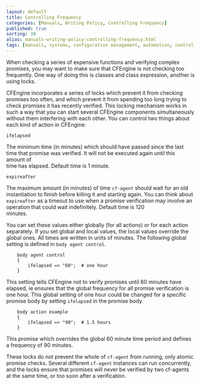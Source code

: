 ```yaml
---
layout: default
title: Controlling Frequency
categories: [Manuals, Writing Policy, Controlling Frequency]
published: true
sorting: 30
alias: manuals-writing-policy-controlling-frequency.html
tags: [manuals, systems, configuration management, automation, control, frequency, performance]
---
```


When checking a series of expensive functions and verifying complex promises, 
you may want to make sure that CFEngine is not checking too frequently. One 
way of doing this is classes and class expression, another is using locks.

CFEngine incorporates a series of locks which prevent it from checking 
promises too often, and which prevent it from spending too long trying to 
check promises it has recently verified. This locking mechanism works in such 
a way that you can start several CFEngine components simultaneously without 
them interfering with each other. You can control two things about each kind 
of action in CFEngine:

    ifelapsed

The minimum time (in minutes) which should have passed since the last time 
that promise was verified. It will not be executed again until this amount of  
time has elapsed. Default time is 1 minute.

    expireafter

The maximum amount (in minutes) of time `cf-agent` should wait for an old 
instantiation to finish before killing it and starting again. You can think 
about `expireafter` as a timeout to use when a promise verification may 
involve an operation that could wait indefinitely. Default time is 120  
minutes.

You can set these values either globally (for all actions) or for each action 
separately. If you set global and local values, the local values override the 
global ones. All times are written in units of minutes. The following global 
setting is defined in `body agent control`.

```cf3
    body agent control
    {
        ifelapsed => "60";	# one hour
    }
```

This setting tells CFEngine not to verify promises until 60 minutes have 
elapsed, ie ensures that the global frequency for all promise verification is 
one hour. This global setting of one hour could be changed for a specific 
promise body by setting `ifelapsed` in the promise body.

```cf3
    body action example
    {
        ifelapsed => "90";	# 1.5 hours
    }
```

This promise which overrides the global 60 minute time period and defines a 
frequency of 90 minutes.

These locks do not prevent the whole of `cf-agent` from running, only atomic 
promise checks. Several different `cf-agent` instances can run concurrently, and 
the locks ensure that promises will never be verified by two cf-agents at the 
same time, or too soon after a verification.

